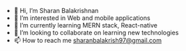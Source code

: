 - 👋 Hi, I’m Sharan Balakrishnan
- 👀 I’m interested in Web and mobile applications
- 🌱 I’m currently learning MERN stack, React-native
- 💞️ I’m looking to collaborate on learning new technologies
- 📫 How to reach me sharanbalakrish97@gmail.com

<!---
Shamariyan/Shamariyan is a ✨ special ✨ repository because its `README.md` (this file) appears on your GitHub profile.
You can click the Preview link to take a look at your changes.
--->
